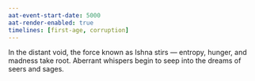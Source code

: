 ```yaml
---
aat-event-start-date: 5000
aat-render-enabled: true
timelines: [first-age, corruption]
---
```


In the distant void, the force known as Ishna stirs — entropy, hunger, and madness take root. Aberrant whispers begin to seep into the dreams of seers and sages.
